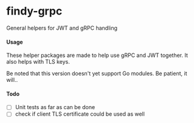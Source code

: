 # findy-grpc
General helpers for JWT and gRPC handling

#### Usage

These helper packages are made to help use gRPC and JWT together. It also helps with TLS keys.

Be noted that this version doesn't yet support Go modules. Be patient, it will..

#### Todo
- [ ] Unit tests as far as can be done
- [ ] check if client TLS certificate could be used as well